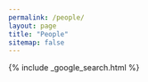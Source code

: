 ```yaml
---
permalink: /people/
layout: page
title: "People"
sitemap: false
---
```


{% include _google_search.html %}
